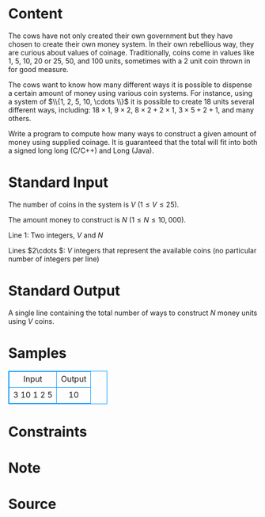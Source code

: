 
# Content

The cows have not only created their own government but they have chosen to create their own money system. In their own rebellious way, they are curious about values of coinage. Traditionally, coins come in values like $1$, $5$, $10$, $20$ or $25$, $50$, and $100$ units, sometimes with a $2$ unit coin thrown in for good measure.

The cows want to know how many different ways it is possible to dispense a certain amount of money using various coin systems. For instance, using a system of $\\{1, 2, 5, 10, \cdots \\}$ it is possible to create $18$ units several different ways, including: $18\times 1$, $9\times 2$, $8\times 2+2\times 1$, $3\times 5+2+1$, and many others.

Write a program to compute how many ways to construct a given amount of money using supplied coinage. It is guaranteed that the total will fit into both a signed long long (C/C++) and Long (Java).

# Standard Input

The number of coins in the system is $V$ ($1\leq V\leq 25$).

The amount money to construct is $N$ ($1\leq N\leq 10,000$).

Line $1$: Two integers, $V$ and $N$

Lines $2\cdots $: $V$ integers that represent the available coins (no particular number of integers per line)

# Standard Output

A single line containing the total number of ways to construct $N$ money units using $V$ coins.

# Samples

<style>
        table,table tr th, table tr td { border:1px solid #0094ff; }
        table { width: 200px; min-height: 25px; line-height: 25px; text-align: center; border-collapse: collapse;}   
    </style>
<table>
	<tr>
		<td>Input</td>
		<td>Output</td>
	</tr>
<tr><td>3 10
1 2 5</td><td>10</td></tr></table>


# Constraints



# Note



# Source


